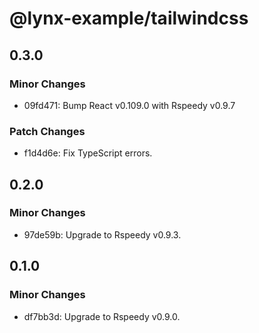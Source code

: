 # @lynx-example/tailwindcss

## 0.3.0

### Minor Changes

- 09fd471: Bump React v0.109.0 with Rspeedy v0.9.7

### Patch Changes

- f1d4d6e: Fix TypeScript errors.

## 0.2.0

### Minor Changes

- 97de59b: Upgrade to Rspeedy v0.9.3.

## 0.1.0

### Minor Changes

- df7bb3d: Upgrade to Rspeedy v0.9.0.
